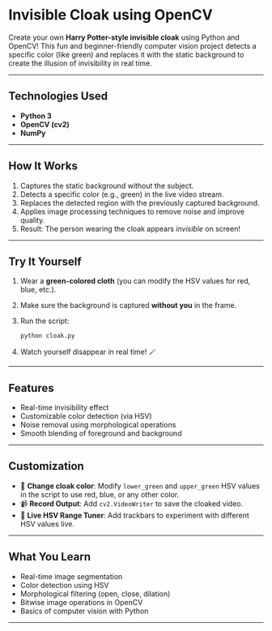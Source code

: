 # Invisible Cloak using OpenCV

Create your own **Harry Potter-style invisible cloak** using Python and OpenCV! This fun and beginner-friendly computer vision project detects a specific color (like green) and replaces it with the static background to create the illusion of invisibility in real time.

---

## Technologies Used

* **Python 3**
* **OpenCV (cv2)**
* **NumPy**

---

## How It Works

1. Captures the static background without the subject.
2. Detects a specific color (e.g., green) in the live video stream.
3. Replaces the detected region with the previously captured background.
4. Applies image processing techniques to remove noise and improve quality.
5. Result: The person wearing the cloak appears *invisible* on screen!

---

## Try It Yourself

1. Wear a **green-colored cloth** (you can modify the HSV values for red, blue, etc.).

2. Make sure the background is captured **without you** in the frame.

3. Run the script:

   ```bash
   python cloak.py
   ```

4. Watch yourself disappear in real time! 🪄

---

## Features

* Real-time invisibility effect
* Customizable color detection (via HSV)
* Noise removal using morphological operations
* Smooth blending of foreground and background

---

## Customization

* 🎨 **Change cloak color**: Modify `lower_green` and `upper_green` HSV values in the script to use red, blue, or any other color.
* 📹 **Record Output**: Add `cv2.VideoWriter` to save the cloaked video.
* 🧪 **Live HSV Range Tuner**: Add trackbars to experiment with different HSV values live.

---

## What You Learn

* Real-time image segmentation
* Color detection using HSV
* Morphological filtering (open, close, dilation)
* Bitwise image operations in OpenCV
* Basics of computer vision with Python

---
